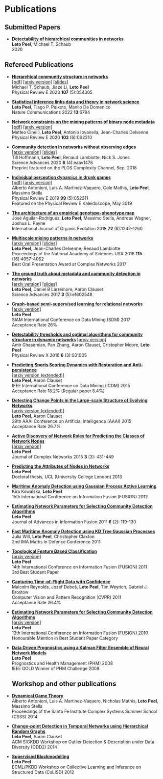 # Publications

## Submitted Papers
- [**Detectability of hierarchical communities in networks**](https://arxiv.org/pdf/2009.07525.pdf)  
    **Leto Peel**, Michael T. Schaub  
    2020  
## Refereed Publications
- [**Hierarchical community structure in networks**](https://doi.org/10.1103/PhysRevE.107.054305)  
    [[pdf]](https://piratepeel.github.io/old/pubs/PhysRevE.107.054305.pdf) [[arxiv version]](https://arxiv.org/pdf/2009.07196.pdf) [[slides]](https://piratepeel.github.io/old/slides/Hier_ComplexNetworks.pdf)  
    Michael T. Schaub, Jiaze Li, **Leto Peel**  
    Physical Review E 2023 **107** (5):054305
- [**Statistical inference links data and theory in network science**](https://doi.org/10.1038/s41467-022-34267-9)  
    **Leto Peel**, Tiago P. Peixoto, Manlio De Domenico  
    Nature Communications 2022 **13** 6794
- [**Network constraints on the mixing patterns of binary node metadata**](https://doi.org/10.1103/PhysRevE.102.062310)  
    [[pdf]](https://piratepeel.github.io/old/pubs/PhysRevE.102.062310.pdf) [[arxiv version]](https://arxiv.org/pdf/1908.04588.pdf)  
    Matteo Cinelli, **Leto Peel**, Antonio Iovanella, Jean-Charles Delvenne  
    Physical Review E 2020 **102** (6):062310
- [**Community detection in networks without observing edges**](https://doi.org/10.1126/sciadv.aav1478)  
    [[arxiv version]](https://arxiv.org/pdf/1808.06079.pdf) [[slides]](https://piratepeel.github.io/old/slides/CCS_community_unobserved_2018.pdf)  
    Till Hoffmann, **Leto Peel**, Renaud Lambiotte, Nick S. Jones  
    Science Advances 2020 **6** (4):eaav1478  
    Preprint featured on the PLOS Complexity Channel, Sep. 2018
- [**Individual perception dynamics in drunk games**](https://doi.org/10.1103/PhysRevE.99.052311)  
    [[pdf]](https://piratepeel.github.io/old/pubs/PhysRevE.99.052311.pdf) [[arxiv version]](https://arxiv.org/pdf/1807.08635)  
    Alberto Antonioni, Luis A. Martinez-Vaquero, Cole Mathis, **Leto Peel**, Massimo Stella  
    Physical Review E 2019 **99** (5):052311  
    Featured on the Physical Review E Kaleidoscope, May 2019
- [**The architecture of an empirical genotype-phenotype map**](https://onlinelibrary.wiley.com/doi/epdf/10.1111/evo.13487)  
    José Aguilar-Rodríguez, **Leto Peel**, Massimo Stella, Andreas Wagner, Joshua L. Payne  
    International Journal of Organic Evolution 2018 **72** (6):1242-1260
- [**Multiscale mixing patterns in networks**](https://doi.org/10.1073/pnas.1713019115)  
    [[arxiv version]](https://arxiv.org/pdf/1708.01236.pdf) [[slides]](https://piratepeel.github.io/old/slides/Multiscale_mixing_Complex_Networks.pdf)  
    **Leto Peel**, Jean-Charles Delvenne, Renaud Lambiotte  
    Proceedings of the National Academy of Sciences USA 2018 **115** (16):4057-4062  
    Best Oral Presentation Award at Complex Networks 2017
- [**The ground truth about metadata and community detection in networks**](http://advances.sciencemag.org/content/3/5/e1602548)  
    [[arxiv version]](http://arxiv.org/pdf/1608.05878.pdf) [[slides]](https://piratepeel.github.io/old/slides/groundtruth_presentation.pdf)  
    **Leto Peel**, Daniel B Larremore, Aaron Clauset  
    Science Advances 2017 **3** (5):e1602548
- [**Graph-based semi-supervised learning for relational networks**](https://doi.org/10.1137/1.9781611974973.49)  
    [[arxiv version]](https://arxiv.org/pdf/1612.05001.pdf)  
    **Leto Peel**  
    SIAM International Conference on Data Mining (SDM) 2017  
    Acceptance Rate 26%
- [**Detectability thresholds and optimal algorithms for community structure in dynamic networks**](http://link.aps.org/doi/10.1103/PhysRevX.6.031005)
    [[arxiv version]](http://arxiv.org/pdf/1506.06179.pdf)  
    Amir Ghasemian, Pan Zhang, Aaron Clauset, Cristopher Moore, **Leto Peel**  
    Physical Review X 2016 **6** (3):031005
- [**Predicting Sports Scoring Dynamics with Restoration and Anti-persistence**](http://doi.ieeecomputersociety.org/10.1109/ICDM.2015.26)  
    [[arxiv version (extended)]](http://arxiv.org/pdf/1504.05872.pdf)  
    **Leto Peel**, Aaron Clauset  
    IEEE International Conference on Data Mining (ICDM) 2015  
    Acceptance Rate 18.2% (Regular paper 8.4%)
- [**Detecting Change Points in the Large-scale Structure of Evolving Networks**](http://www.aaai.org/ocs/index.php/AAAI/AAAI15/paper/view/9485)  
    [[arxiv version (extended)]](http://arxiv.org/pdf/1403.0989.pdf)  
    **Leto Peel**, Aaron Clauset  
    29th AAAI Conference on Artificial Intelligence (AAAI) 2015  
    Acceptance Rate 26.7%
- [**Active Discovery of Network Roles for Predicting the Classes of Network Nodes**](http://academic.oup.com/comnet/article/3/3/431/381805/Active-discovery-of-network-roles-for-predicting?guestAccessKey=ce134b3b-e082-4fd3-be48-491fdf362624)  
    [[arxiv version]](http://arxiv.org/pdf/1312.7258.pdf)  
    **Leto Peel**  
    Journal of Complex Networks 2015 **3** (3): 431-449
- [**Predicting the Attributes of Nodes in Networks**](http://discovery.ucl.ac.uk/1407929/)  
    **Leto Peel**  
    Doctoral thesis, UCL (University College London) 2013
- [**Maritime Anomaly Detection using Gaussian Process Active Learning**](http://ieeexplore.ieee.org/xpl/articleDetails.jsp?arnumber=6289940)  
    Kira Kowalska, **Leto Peel**  
    15th International Conference on Information Fusion (FUSION) 2012
- [**Estimating Network Parameters for Selecting Community Detection Algorithms**](http://isif.org/journal/6/2/1557-6418)  
    **Leto Peel**  
    Journal of Advances in Information Fusion 2011 **6** (2): 119-130
- [**Fast Maritime Anomaly Detection using KD Tree Gaussian Processes**](https://piratepeel.github.io/old/pubs/FastMaritimeAnomalyDetect.pdf)  
    Julia Will, **Leto Peel**, Christopher Claxton  
    2nd IMA Maths in Defence Conference 2011
- [**Topological Feature Based Classification**](http://ieeexplore.ieee.org/xpl/articleDetails.jsp?arnumber=5977581)  
    [[arxiv version]](http://arxiv.org/pdf/1110.4285.pdf)  
    **Leto Peel**  
    14th International Conference on Information Fusion (FUSION) 2011  
    3rd Best Student Paper
- [**Capturing Time-of-Flight Data with Confidence**](http://dx.doi.org/10.1109/CVPR.2011.5995550)  
    Malcolm Reynolds, Jozef Doboš, **Leto Peel**, Tim Weyrich, Gabriel J. Brostow  
    Computer Vision and Pattern Recognition (CVPR) 2011  
    Acceptance Rate 26.4%
- [**Estimating Network Parameters for Selecting Community Detection Algorithms**](http://dx.doi.org/10.1109/ICIF.2010.5712065)  
    [[arxiv version]](http://arxiv.org/pdf/1010.5377.pdf)  
    **Leto Peel**  
    13th International Conference on Information Fusion (FUSION) 2010  
    Honourable Mention in Best Student Paper Category
- [**Data Driven Prognostics using a Kalman Filter Ensemble of Neural Network Models**](http://dx.doi.org/10.1109/PHM.2008.4711423)  
    **Leto Peel**  
    Prognostics and Health Management (PHM) 2008  
    IEEE GOLD Winner of PHM Challenge 2008

  ## Workshop and other publications
- [**Dynamical Game Theory**](http://santafe.edu/media/cms_page_media/598/DrunkGameTheory.pdf)  
    Alberto Antonioni, Luis A. Martinez-Vaquero, Nicholas Mathis, **Leto Peel**, Massimo Stella  
    Proceedings of the Santa Fe Institute Complex Systems Summer School (CSSS) 2014
- [**Change-point Detection in Temporal Networks using Hierarchical Random Graphs**](http://outlier-analytics.org/odd14kdd/odd-2014-proceedings.pdf#section*.12)  
    **Leto Peel**, Aaron Clauset  
    ACM SIGKDD Workshop on Outlier Detection & Description under Data Diversity (ODD2) 2014
- [**Supervised Blockmodelling**](http://arxiv.org/pdf/1209.5561)  
    **Leto Peel**  
    ECML/PKDD Workshop on Collective Learning and Inference on Structured Data (CoLISD) 2012

